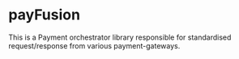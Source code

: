 # payFusion

This is a Payment orchestrator library responsible for standardised request/response from various payment-gateways.
